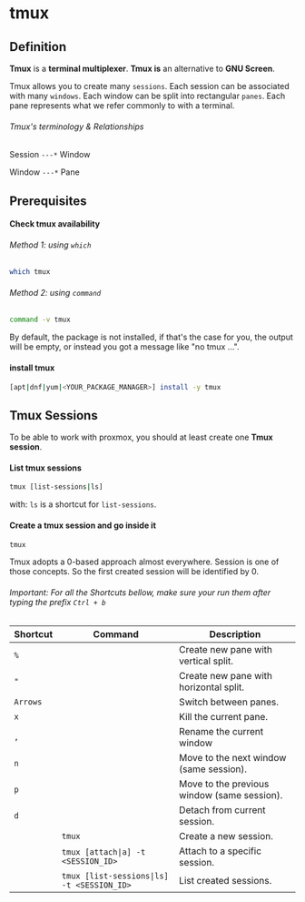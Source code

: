 # tmux

## Definition

**Tmux** is a **terminal multiplexer**.
**Tmux is** an alternative to **GNU Screen**.

Tmux allows you to create many `sessions`.
Each session can be associated with many `windows`.
Each window can be split into rectangular `panes`.
Each pane represents what we refer commonly to with a terminal.

###### Tmux's terminology & Relationships
Session `---*` Window

Window `---*` Pane

## Prerequisites

#### Check tmux availability

###### Method 1: using `which`
```bash
which tmux
```

###### Method 2: using `command`
```bash
command -v tmux
```

By default, the package is not installed, if that's the case for you, the output will be empty,
or instead you got a message like "no tmux ...".

#### install tmux
```bash
[apt|dnf|yum|<YOUR_PACKAGE_MANAGER>] install -y tmux
```

## Tmux Sessions
To be able to work with proxmox, you should at least create one **Tmux session**.

#### List tmux sessions
```bash
tmux [list-sessions|ls]
```
with: `ls` is a shortcut for `list-sessions`.

#### Create a tmux session and go inside it
```bash
tmux
```
Tmux adopts a 0-based approach almost everywhere.
Session is one of those concepts.
So the first created session will be identified by 0.


###### Important: For all the Shortcuts bellow, make sure your run them after typing the prefix `Ctrl + b`

| Shortcut | Command                                    | Description                                 |
|----------|--------------------------------------------|---------------------------------------------|
| `%`      |                                            | Create new pane with vertical split.        |
| `"`      |                                            | Create new pane with horizontal split.      |
| `Arrows` |                                            | Switch between panes.                       |
| `x`      |                                            | Kill the current pane.                      |
| `,`      |                                            | Rename the current window                   |
| `n`      |                                            | Move to the next window (same session).     |
| `p`      |                                            | Move to the previous window (same session). |
| `d`      |                                            | Detach from current session.                |
|          | `tmux`                                     | Create a new session.                       |
|          | `tmux [attach\|a] -t <SESSION_ID>`         | Attach to a specific session.               |
|          | `tmux [list-sessions\|ls] -t <SESSION_ID>` | List created sessions.                      |
